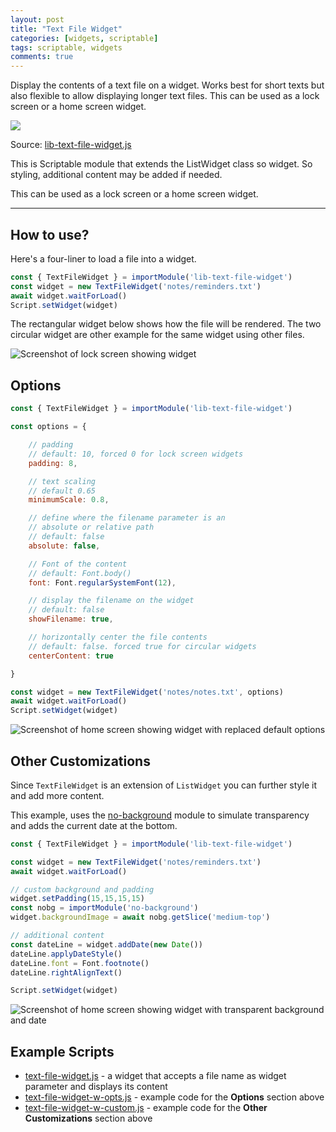 ```yaml
---
layout: post
title: "Text File Widget"
categories: [widgets, scriptable]
tags: scriptable, widgets
comments: true
---
```


Display the contents of a text file on a widget. Works best for short texts but also flexible to allow displaying longer text files. This can be used as a lock screen or a home screen widget.


![](https://github.com/supermamon/scriptable-scripts/raw/master/docs/img/text-file-widget-crop.png)


<!--more-->

Source: [lib-text-file-widget.js](https://github.com/supermamon/scriptable-scripts/blob/master/source/lib-text-file-widget.js)


This is Scriptable module that extends the ListWidget class so widget. So styling, additional content may be added if needed.

This can be used as a lock screen or a home screen widget.

---

## How to use?

Here's a four-liner to load a file into a widget.

```js
const { TextFileWidget } = importModule('lib-text-file-widget')
const widget = new TextFileWidget('notes/reminders.txt')
await widget.waitForLoad()
Script.setWidget(widget)
```

The rectangular widget below shows how the file will be rendered. 
The two circular widget are other example for the same widget using other files.

![Screenshot of lock screen showing widget](https://github.com/supermamon/scriptable-scripts/raw/master/docs/img/tfw-lockscreen.png)


## Options

```js
const { TextFileWidget } = importModule('lib-text-file-widget')

const options = {

    // padding
    // default: 10, forced 0 for lock screen widgets
    padding: 8,  

    // text scaling
    // default 0.65
    minimumScale: 0.8,  

    // define where the filename parameter is an 
    // absolute or relative path
    // default: false
    absolute: false,

    // Font of the content
    // default: Font.body()
    font: Font.regularSystemFont(12),

    // display the filename on the widget
    // default: false
    showFilename: true,

    // horizontally center the file contents
    // default: false. forced true for circular widgets
    centerContent: true

}

const widget = new TextFileWidget('notes/notes.txt', options)
await widget.waitForLoad()
Script.setWidget(widget)
```
![Screenshot of home screen showing widget with replaced default options](https://github.com/supermamon/scriptable-scripts/raw/master/docs/img/tfw-with-opts.png)


## Other Customizations

Since `TextFileWidget` is an extension of `ListWidget` you can further style it and add more content.

This example, uses the [no-background](https://github.com/supermamon/scriptable-no-background) module to simulate transparency and adds the current date at the bottom.

```js
const { TextFileWidget } = importModule('lib-text-file-widget')

const widget = new TextFileWidget('notes/reminders.txt')
await widget.waitForLoad()

// custom background and padding
widget.setPadding(15,15,15,15)
const nobg = importModule('no-background')
widget.backgroundImage = await nobg.getSlice('medium-top')

// additional content
const dateLine = widget.addDate(new Date())
dateLine.applyDateStyle()
dateLine.font = Font.footnote()
dateLine.rightAlignText()

Script.setWidget(widget)
```

![Screenshot of home screen showing widget with transparent background and date](https://github.com/supermamon/scriptable-scripts/raw/master/docs/img/tfw-with-custom.png)


## Example Scripts

* [text-file-widget.js](https://github.com/supermamon/scriptable-scripts/blob/master/source/text-file-widget.js) - a widget that accepts a file name as widget parameter and displays its content
* [text-file-widget-w-opts.js](https://github.com/supermamon/scriptable-scripts/blob/master/source/text-file-widget-w-opts.js) - example code for the **Options** section above
* [text-file-widget-w-custom.js](https://github.com/supermamon/scriptable-scripts/blob/master/source/text-file-widget-w-custom.js) - example code for the **Other Customizations** section above
